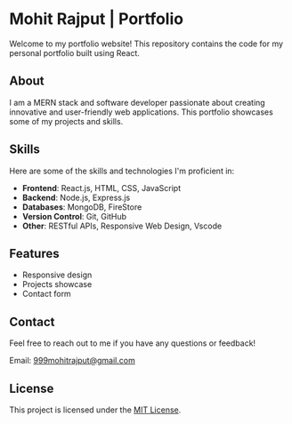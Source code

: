 # Mohit Rajput | Portfolio

Welcome to my portfolio website! This repository contains the code for my personal portfolio built using React.

## About

I am a MERN stack and software developer passionate about creating innovative and user-friendly web applications. This portfolio showcases some of my projects and skills.

## Skills

Here are some of the skills and technologies I'm proficient in:

- **Frontend**: React.js, HTML, CSS, JavaScript
- **Backend**: Node.js, Express.js
- **Databases**: MongoDB, FireStore
- **Version Control**: Git, GitHub
- **Other**: RESTful APIs, Responsive Web Design, Vscode

## Features

- Responsive design
- Projects showcase
- Contact form

## Contact

Feel free to reach out to me if you have any questions or feedback!

Email: [999mohitrajput@gmail.com](mailto:999mohitrajput@gmail.com)

## License

This project is licensed under the [MIT License](LICENSE).
